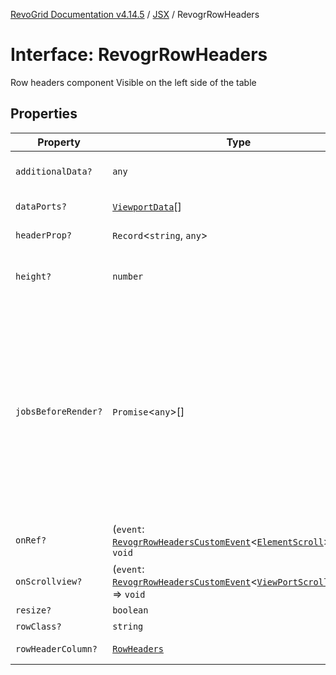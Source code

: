 [RevoGrid Documentation v4.14.5](README.md) / [JSX](Namespace.JSX.md) / RevogrRowHeaders

# Interface: RevogrRowHeaders

Row headers component
Visible on the left side of the table

## Properties

| Property | Type | Description | Defined in |
| ------ | ------ | ------ | ------ |
| `additionalData?` | `any` | Additional data to pass to renderer | [src/components.d.ts:2202](https://github.com/revolist/revogrid/blob/395fb64310e6654557393205ff295dbb2f4142c5/src/components.d.ts#L2202) |
| `dataPorts?` | [`ViewportData`](TypeAlias.ViewportData.md)[] | Viewport data | [src/components.d.ts:2206](https://github.com/revolist/revogrid/blob/395fb64310e6654557393205ff295dbb2f4142c5/src/components.d.ts#L2206) |
| `headerProp?` | `Record`\<`string`, `any`\> | Header props | [src/components.d.ts:2210](https://github.com/revolist/revogrid/blob/395fb64310e6654557393205ff295dbb2f4142c5/src/components.d.ts#L2210) |
| `height?` | `number` | Header height to setup row headers | [src/components.d.ts:2214](https://github.com/revolist/revogrid/blob/395fb64310e6654557393205ff295dbb2f4142c5/src/components.d.ts#L2214) |
| `jobsBeforeRender?` | `Promise`\<`any`\>[] | Prevent rendering until job is done. Can be used for initial rendering performance improvement. When several plugins require initial rendering this will prevent double initial rendering. | [src/components.d.ts:2218](https://github.com/revolist/revogrid/blob/395fb64310e6654557393205ff295dbb2f4142c5/src/components.d.ts#L2218) |
| `onRef?` | (`event`: [`RevogrRowHeadersCustomEvent`](Interface.RevogrRowHeadersCustomEvent.md)\<[`ElementScroll`](Interface.ElementScroll.md)\>) => `void` | Register element to scroll | [src/components.d.ts:2222](https://github.com/revolist/revogrid/blob/395fb64310e6654557393205ff295dbb2f4142c5/src/components.d.ts#L2222) |
| `onScrollview?` | (`event`: [`RevogrRowHeadersCustomEvent`](Interface.RevogrRowHeadersCustomEvent.md)\<[`ViewPortScrollEvent`](TypeAlias.ViewPortScrollEvent.md)\>) => `void` | Scroll viewport | [src/components.d.ts:2226](https://github.com/revolist/revogrid/blob/395fb64310e6654557393205ff295dbb2f4142c5/src/components.d.ts#L2226) |
| `resize?` | `boolean` | Enable resize | [src/components.d.ts:2230](https://github.com/revolist/revogrid/blob/395fb64310e6654557393205ff295dbb2f4142c5/src/components.d.ts#L2230) |
| `rowClass?` | `string` | Row class | [src/components.d.ts:2234](https://github.com/revolist/revogrid/blob/395fb64310e6654557393205ff295dbb2f4142c5/src/components.d.ts#L2234) |
| `rowHeaderColumn?` | [`RowHeaders`](Interface.RowHeaders.md) | Row header column | [src/components.d.ts:2238](https://github.com/revolist/revogrid/blob/395fb64310e6654557393205ff295dbb2f4142c5/src/components.d.ts#L2238) |

